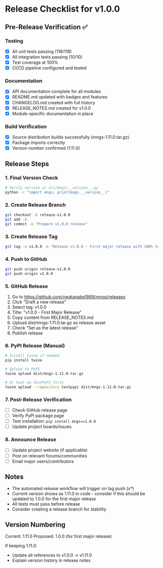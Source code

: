 # Release Checklist for v1.0.0

## Pre-Release Verification ✅

### Testing
- [x] All unit tests passing (118/118)
- [x] All integration tests passing (10/10)
- [x] Test coverage at 100%
- [x] CI/CD pipeline configured and tested

### Documentation
- [x] API documentation complete for all modules
- [x] README.md updated with badges and features
- [x] CHANGELOG.md created with full history
- [x] RELEASE_NOTES.md created for v1.0.0
- [x] Module-specific documentation in place

### Build Verification
- [x] Source distribution builds successfully (mngs-1.11.0.tar.gz)
- [x] Package imports correctly
- [x] Version number confirmed (1.11.0)

## Release Steps

### 1. Final Version Check
```bash
# Verify version in src/mngs/__version__.py
python -c "import mngs; print(mngs.__version__)"
```

### 2. Create Release Branch
```bash
git checkout -b release-v1.0.0
git add -A
git commit -m "Prepare v1.0.0 release"
```

### 3. Create Release Tag
```bash
git tag -a v1.0.0 -m "Release v1.0.0 - First major release with 100% test coverage"
```

### 4. Push to GitHub
```bash
git push origin release-v1.0.0
git push origin v1.0.0
```

### 5. GitHub Release
1. Go to https://github.com/ywatanabe1989/mngs/releases
2. Click "Draft a new release"
3. Select tag: v1.0.0
4. Title: "v1.0.0 - First Major Release"
5. Copy content from RELEASE_NOTES.md
6. Upload dist/mngs-1.11.0.tar.gz as release asset
7. Check "Set as the latest release"
8. Publish release

### 6. PyPI Release (Manual)
```bash
# Install twine if needed
pip install twine

# Upload to PyPI
twine upload dist/mngs-1.11.0.tar.gz

# Or test on TestPyPI first
twine upload --repository testpypi dist/mngs-1.11.0.tar.gz
```

### 7. Post-Release Verification
- [ ] Check GitHub release page
- [ ] Verify PyPI package page
- [ ] Test installation: `pip install mngs==1.0.0`
- [ ] Update project boards/issues

### 8. Announce Release
- [ ] Update project website (if applicable)
- [ ] Post on relevant forums/communities
- [ ] Email major users/contributors

## Notes

- The automated release workflow will trigger on tag push (v*)
- Current version shows as 1.11.0 in code - consider if this should be updated to 1.0.0 for the first major release
- All tests must pass before release
- Consider creating a release branch for stability

## Version Numbering

Current: 1.11.0
Proposed: 1.0.0 (for first major release)

If keeping 1.11.0:
- Update all references to v1.0.0 → v1.11.0
- Explain version history in release notes